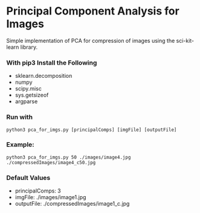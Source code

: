 # Principal Component Analysis for Images

Simple implementation of PCA for compression of images using the sci-kit-learn library.

### With pip3 Install the Following
- sklearn.decomposition
- numpy
- scipy.misc
- sys.getsizeof
- argparse

### Run with
```
python3 pca_for_imgs.py [principalComps] [imgFile] [outputFile]
```

### Example:
```
python3 pca_for_imgs.py 50 ./images/image4.jpg ./compressedImages/image4_c50.jpg
```

### Default Values
- principalComps: 3
- imgFile: ./images/image1.jpg
- outputFile: ./compressedImages/image1_c.jpg
